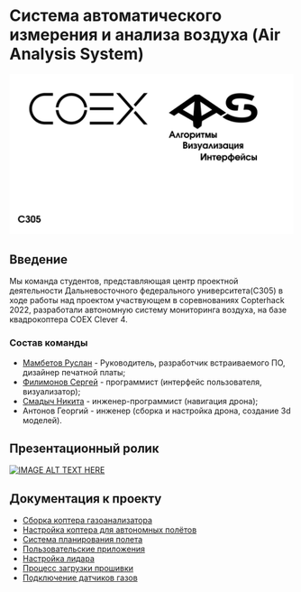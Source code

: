# Система автоматического измерения и анализа воздуха (Air Analysis System)

<img src="docs/pictures/logo1.jpg" width=600>

## Введение

Мы команда студентов, представляющая центр проектной деятельности Дальневосточного федерального университета(C305) в ходе работы над проектом участвующем в соревнованиях Copterhack 2022, разработали автономную систему мониторинга воздуха, на базе квадрокоптера COEX Clever 4.

### Состав команды

* [Мамбетов Руслан](https://github.com/Ruslan2288) - Руководитель, разработчик встраиваемого ПО, дизайнер печатной платы;
* [Филимонов Сергей](https://github.com/Lukerrr) - программист (интерфейс пользователя, визуализатор);
* [Смадыч Никита](https://github.com/NikitaS2001) - инженер-программист (навигация дрона);
* Антонов Георгий  - инженер (сборка и настройка дрона, создание 3d моделей).

## Презентационный ролик

[![IMAGE ALT TEXT HERE](https://img.youtube.com/vi/zkYE8mLS81k/0.jpg)](https://www.youtube.com/watch?v=zkYE8mLS81k)

## Документация к проекту

* [Сборка коптера газоанализатора](/docs/drone_assembly.md)
* [Настройка коптера для автономных полётов](/docs/drone_config.md)
* [Система планирования полета](/docs/path_planning.md)
* [Пользовательские приложения](/docs/user_applications.md)
* [Настройка лидара](/docs/setup_lidar.md)
* [Процесс загрузки прошивки](/docs/firmware_upload.md)
* [Подключение датчиков газов](/docs/gas_sensors.md)
